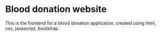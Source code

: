 # Blood donation website 

This is the frontend for a blood donation application, created using html, css, javascript, bootstrap.
